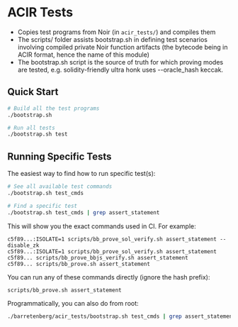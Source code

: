 # ACIR Tests

- Copies test programs from Noir (in `acir_tests/`) and compiles them
- The scripts/ folder assists bootstrap.sh in defining test scenarios involving compiled private Noir function artifacts (the bytecode being in ACIR format, hence the name of this module)
- The bootstrap.sh script is the source of truth for which proving modes are tested, e.g. solidity-friendly ultra honk uses --oracle_hash keccak.

## Quick Start

```bash
# Build all the test programs
./bootstrap.sh

# Run all tests
./bootstrap.sh test
```

## Running Specific Tests

The easiest way to find how to run specific test(s):

```bash
# See all available test commands
./bootstrap.sh test_cmds

# Find a specific test
./bootstrap.sh test_cmds | grep assert_statement
```

This will show you the exact commands used in CI. For example:
```
c5f89...:ISOLATE=1 scripts/bb_prove_sol_verify.sh assert_statement --disable_zk
c5f89...:ISOLATE=1 scripts/bb_prove_sol_verify.sh assert_statement
c5f89... scripts/bb_prove_bbjs_verify.sh assert_statement
c5f89... scripts/bb_prove.sh assert_statement
```

You can run any of these commands directly (ignore the hash prefix):
```bash
scripts/bb_prove.sh assert_statement
```

Programmatically, you can also do from root:

```bash
./barretenberg/acir_tests/bootstrap.sh test_cmds | grep assert_statement | ci3/parallelize
```
